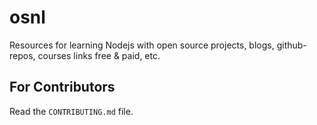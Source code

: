 # osnl
Resources for learning Nodejs with open source projects, blogs, github-repos, courses links free &amp; paid, etc.

For Contributors
----------------
Read the `CONTRIBUTING.md` file.
